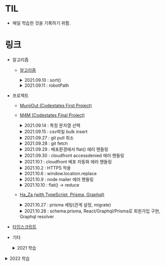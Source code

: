 # TIL

- 매일 학습한 것을 기록하기 위함.

# 링크

- 알고리즘

  - [알고리즘](https://github.com/TAETAEHO/TIL/tree/main/Algorithm)
    <details>
      <summary>2021.09.10 : sort()</summary>

    - sort((a, b) => a-b)
      - 반환값이 0보다 작으면 a를 b보다 앞에 위치시킨다.

    </details>

    <details>
      <summary>2021.09.11 : robotPath</summary>

    - robotPath
      - Y좌표 = DIR[i][0], X좌표 = DIR[i][1]
      - queue 이용
      </details>

  - 프로젝트

    - [MunjiOut (Codestates First Project)](https://github.com/TAETAEHO/TIL/blob/main/Project/note.md)
    - [M4M (Codestates Final Project)](https://github.com/codestates/M4M)

        <details>
        <summary>2021.09.14 : 특정 문자열 선택</summary>
        
      - 특정문자열 선택
        - 전체선택 : ctrl + shift + l
        - 선택 : ctrl + d
        - sequelize
          - 들어가는 값을 고유한 id값과 동일하게 맞추고 싶을 때
          - 테이블.findAll({order: [["createdAt", "DESC"]],});

        </details>
        
        <details>
          <summary>2021.09.15 : csv파일 bulk insert</summary>

          - csv 파일 mysql에 insert 하는 방법
            - load data local infile '파일명'\n into table 테이블명\n fields terminated by ','
            - (https://calen.tistory.com/49)

        </details>

        <details>
          <summary>2021.09.27 : git pull 취소</summary>

          - git pull 취소
            - git reset --hard ORIG_HEAD
          - 해당되는 모든 occurence 변경
            - .replace(/[해당되는 것]/g, '변경하고자 하는 것')

        </details>

        <details>
          <summary>2021.09.28 : git fetch</summary>

          - git fetch <shortname> <branchname>
            - Remote Repository에 branch 내용을 Local Repository에 가져온다. (자동병합 x)

        </details>

        <details>
          <summary>2021.09.29 : 배포환경에서 flat() 에러 핸들링</summary>

          - A cross-origin error was thrown. React doesn't have access ~ 에러
            - JSON.parse()로 데이터를 받아오면 JSON.stringify() 해줘야한다
          - arr.flat()과 같은 개념
            - arr.reduce((acc, val) => acc.concat(val), []);

        </details>

        <details>
          <summary>2021.09.30 : cloudfront accessdenied 에러 핸들링</summary>

          - AWS cloudfront 새로고침 시 accessDenied 에러 해결(React-Route-Dom을 사용한 경우 발생하는 에러)
            - 참고자료 : https://stackoverflow.com/questions/50299204/receive-accessdenied-when-trying-to-access-a-reload-or-refresh-or-one-in-new-tab

        </details>

        <details>
          <summary>2021.10.1 : cloudfront 배포 자동화 에러 핸들링</summary>

          - AWS CloudFront를 사용하여 배포 자동화를 진행할 경우 수정사항이 적용되지 않은 문제
            - CloudFront의 캐시 정책을 수정한다
              - S3 권장 옵션(CachingOptimized)를 사용하게 되면 24시간이 지나야 수정사항이 반영된다. 이를 disabled로 설정하면 바로 적용된다.
          - Nodemailer
            - 이메일을 보내기 위한 모듈
            - 참고자료 : https://bb-library.tistory.com/106
          - ejs
            - 이메일 폼을 만들기 위한 모듈
            - 참고자료 : https://bb-library.tistory.com/106

        </details>

        <details>
          <summary>2021.10.2 : HTTPS 적용</summary>

          - HTTPS 적용
            - 커스텀 도메인을 이용하는 경우 S3, EC2 모두 커스텀 도메인으로 연결해줘야한다.

        </details>

        <details>
          <summary>2021.10.6 : window.location.replace</summary>

          - window.location.replace('경로')
            - 기존 페이지를 새로운 페이지로 변경시킨다. (새로고침)

        </details>

        <details>
          <summary>2021.10.9 : node mailer 에러 핸들링</summary>

          - Node mailer를 통해 메일 전송 구현 시 메일이 2번 가는 현상
            - mail option이라는 변수를 만들어서 sendMail 메서드에 담아 보냈다.

        </details>

        <details>
          <summary>2021.10.10 : flat() -> reduce</summary>

          - arr.flat()과 같은 개념
            - const flattened = arr => [].concat(...arr);

        </details>

      - [Ha_Za (with TypeScript, Prisma, Graphql)](https://github.com/Ha-Za/Ha-Za)

        <details>
          <summary>2021.10.27 : prisma 세팅(관계 설정, migrate)</summary>

        - 참고자료
          - migrate : https://www.prisma.io/docs/concepts/components/prisma-migrate
          - 관계 설정(one to one, one to many) : https://www.prisma.io/docs/concepts/components/prisma-schema/relations
            - one to one : ex) Post?
            - one to many : ex) Post[]
          - prisma 설치 및 node.js와 연동 : https://velog.io/@jinybear/TIL-4.-prisma-%EC%84%A4%EC%B9%98-%EB%B0%8F-node.js%EC%99%80-%EC%97%B0%EB%8F%99

        </details>

        <details>
          <summary>2021.10.28 : schema.prisma, React/Graphql/Prisma로 회원가입 구현, Graphql resolver</summary>

        - ex) id : ID! -> !(느낌표)는 필수라는 뜻
          - https://v1.prisma.io/docs/1.34/datamodel-and-migrations
        - 참고자료(회원가입 구현) : https://goo-eungs.tistory.com/34?category=882310
          - prisma-client 모듈 : prima.create 등으로 테이블에 데이터 생성 및 조회 삭제 가능
            - prisma-client 모듈 설치 안됨(20211029)
        - resolver 인자 : (parent, args, context, info)

        </details>

    - [타입스크립트](https://github.com/TAETAEHO/TIL/tree/main/TypeScript)

    - 기타

      <details>
          <summary>2021 학습</summary>
        <details>
          <summary>2021.10.14 : raw query vs orm</summary>

      - raw query vs orm

        - orm은 query를 작성하지 않아도 데이터 추가 / 삭제 / 수정가능
        - 특정 DB에 한정되지 않기 떄문에 migration이 자유롭다
        - 성능을 요구하는 raw query가 필요하지 않은 경우 orm을 사용하는게 좋다(사견)

        </details>

        <details>
          <summary>2021.10.16 : cors란, node.js기반 웹 서비스에서 설정 방법</summary>

        - cors란 무엇이고 Node.js기반 웹 서비스에서 어떻게 설정하는지
          - same origin이 아닌 cross origin에 대해서 리소스를 요청하는 것.
          - spa, 고도화 어플리케이션 등장으로 서버 뿐만 아니라 여러 곳의 리소스를 활용하기 위한 목적
          - 응답헤더에 Access-Control-Allow-Origin을 사용하여 허용하고자 하는 도메인 또는 포트를 추가할 수 있다. \*를 사용하여 전체 도메인에 대해 허용할 수 있다.
          - cors 확장 라이브러리를 사용해서 설정할 수 있다.

        </details>

        <details>
          <summary>2021.10.18 : node.js에서 비동기의 개념</summary>

        - Node.js에서 비동기의 개념
          - node는 비동기 IO를 지원하며 Single Thread 기반으로 동작하는 서버이다.
          - node는 비동기 처리를 이벤트 방식으로 처리한다.
          - 클라이언트측의 요청을 비동기로 처리하기 위해 요청을 서버 내부에 메시지 형태로 전달한다.
          - 서버 내부에서 이 메시지를 이벤트 루프가 처리하게 된다.
          - 이벤트 루프가 처리하는 도중 제어권은 다음 요청에게 넘어가며 이전 요청이 완료됐을 경우 콜백 함수를 호출하여 처리완료를 호출측에 전달한다.

        </details>

        <details>
          <summary>2021.10.19 : 객체지향 3대 특징</summary>

        - 캡슐화 : 객체의 속성, 메서드를 하나로 묶음
        - 상속 : 기존 클래스 재사용
        - 다형성
          - 오버로딩 : 같은 이름의 메서드를 여러 개 정의하고 다양하게 호출해서 사용.
          - 오버라이딩 : 상위 클래스의 메서드도 하위 클래스에 상속되어 사용할 수 있다.

        </details>

        <details>
          <summary>2021.10.20 : 클러스터, 넌 클러스터</summary>

        - 클러스터 인덱스
          - 데이터가 정렬되어 있는 상태로 디스크에 저장
          - 검색 속도 빠르지만 update/delete/insert 느림
        - 넌 클러스터 인덱스
          - 데이터가 정렬되어 있지 않은 상태로 디스크에 저장
          - 테이블당 여러개 생성 가능

        </details>

        <details>
          <summary>2021.10.21 : node의 장, 단점</summary>

        - 장점
          - React, Vue 등 스크립트 언어 기반으로 프론트엔드가 개발되었다면 node도 스크립트 기반 언어로 개발하기 때문에 유지보수가 쉬워진다.
          - 규모가 작은 프로젝트에서 싱글 스레드 기반으로 하기 때문에 퍼포먼스 향상이 있다.
        - 단점
          - 출시된지 얼마 되지 않았기 때문에 Java, PHP 등과 같은 신뢰도 문제(현업 개발자님 의견)
          - 싱글 스레드 기반이기 때문에 대규모 프로젝트와 현업에서 사용하는 서비스를 감당하기 버거울 수 있다.

        </details>

        <details>
          <summary>2021.10.22 : 개발 방법론</summary>

        - 폭포수 모델(waterfall)
          - 선형 순차적 모델
          - 이전 단계 수행 완료 시 까지 다음 단계를 수행할 수 없으므로 규모가 큰 프로젝트나 고객의 요구사항이 자주 변경되는 프로젝트에 부적합
        - 애자일
          - 일정한 주기로 프로토타입을 만들어 고객의 요구사항이 있을때마다 반영하는 방식
          - 스크럼 : Sprint 중심, 매일 정해진 장소 정해진 시간에 팀 단위 개발

        </details>

        <details>
          <summary>2021.10.23 : sequelize.define</summary>

        - const users = sequelize.define('user', {
          name : {
          type : DataTypes.STRING,
          allowNull : false
          }
          }, {timestamps : false})

        </details>

        <details>
          <summary>2021.10.24 : tsconfig.json</summary>

        - npm install -D typescript nodemon ts-node
        - npx tsc -init

        </details>

        <details>
          <summary>2021.11.2 : react-addons-update</summary>

        - npm install react-addons-update
        - 참고자료 : https://velopert.com/1015
          - 원소 제거하기 : $splice
          - 원소 수정하기 : $set

        </details>

        <details>
          <summary>2021.11.3 : toISOString</summary>

        - toISOString() 메서드는 단순화한 확장 ISO 형식(ISO 8601)의 문자열을 반환

        </details>

        <details>
          <summary>2021.11.5 : Spread syntax</summary>

        - ex -> return {...obj, something}
          - something이 이미 있을 경우 대체해줌

        </details>

        <details>
          <summary>2021.11.8 : Mocha vs Jest</summary>

        - 참고자료 : https://dailytaeho.tistory.com/6

        </details>

        <details>
          <summary>2021.11.9 : toLocaleString</summary>

        - 배열의 요소를 나타내는 문자열을 반환
        - 참고자료 : https://developer.mozilla.org/ko/docs/Web/JavaScript/Reference/Global_Objects/Array/toLocaleString

        </details>

        <details>
          <summary>2021.11.18 : Redux</summary>

        - 참고자료 : https://dailytaeho.tistory.com/7

        </details>

        <details>
          <summary>2021.11.20 : Java - abstract, interface</summary>

        - 참고자료 : https://dailytaeho.tistory.com/9

        </details>

        <details>
          <summary>2021.11.23 : dom-to-image</summary>

        - 참고자료 : https://dailytaeho.tistory.com/10

        </details>

        <details>
          <summary>2021.11.24 : SQL - replace into vs insert into</summary>

        - 참고자료 : https://dailytaeho.tistory.com/11

        </details>

        <details>
          <summary>2021.11.25 : react life cycle</summary>

        - 참고자료 : https://dailytaeho.tistory.com/12

        </details>

        <details>
          <summary>2021.12.04 : componentWillReceiveProps(newProps)</summary>

        - 참고자료 : https://dailytaeho.tistory.com/14

        </details>

        <details>
          <summary>2021.12.05 : Bitbucket에서 git clone하기(app password)</summary>

        - 참고자료 : https://dailytaeho.tistory.com/15

        </details>

        <details>
          <summary>2021.12.15 : MySQL NULL 처리</summary>

        - 참고자료 : https://dailytaeho.tistory.com/16

        </details>

        <details>
          <summary>2021.12.19 : 이벤트 루프, 태스크 큐, 호출 스택</summary>

        - 이벤트 루프
          - 이벤트 발생 시 호출할 콜백함수를 관리
          - 호출할 콜백함수의 순서를 결정한다.
        - 태스크 큐
          - 이벤트 발생 후 호출되어야 할 콜백함수들이 기다리는 공간
        - 호출 스택
          - 현재 어떤 함수가 실행되고 있는지, 함수내에 어떤 함수가 동작하고 있는지 등을 제어한다.

        </details>

        <details>
          <summary>2021.12.21 : react-csv</summary>

        - csv파일로 내려받을 수 있는 모듈
        - ```js
          import { CSVLink } from "react-csv";

          <CSVLink
            header={header}
            data={data}
            filename={"file.csv"}
            className="btn btn-primary"
            target="_blank"
          >
            csv파일 내려받기
          </CSVLink>;
          ```

        </details>

        <details>
          <summary>2021.12.25 : rest api PUT vs PATCH</summary>

        - PUT : 요청 시에 변경되지 않는 데이터가 같이 보낸다. 보내지 않은 데이터는 null 처리
        - PATCH : 요청 시에 변경되지 않는 데이터를 보내지 않아도 null 처리 되지 않는다. 변경할 데이터만 변경하고 나머지 데이터 값들은 유지된다.

        </details>
        </details>

      <details>
        <summary>2022 학습</summary>
        <details>
          <summary>2022.01.16 : HTML Tag (datalist, picture, progress, meter)</summary>

      - 참고자료 : https://dailytaeho.tistory.com/17

          </details>

          <details>
            <summary>2022.02.01 : Restful API 원리원칙</summary>

        - 클라이언트와 서버가 분리되어야한다.
        - stateless
          - Token 등 3자 인증방식으로 session을 사용하지 않는다.
        - cashable
        - 계층적 구조로 구성되어야한다.

          - 클라이언트 -> 컨트롤러 -> 서비스 -> 레파지토리 -> DB

            </details>

              <details>
                <summary>2022.02.02 : 트랜잭션, MSA</summary>

            - MSA란?? (Microservice Architecture)

              - 하나의 큰 어플리케이션을 만들기 위해 여러개의 어플리케이션으로 잘게 쪼개서 합치는 방식

            - 트랜잭션이란?

              - DB 결과에 영향을 줄 수 있는 작업의 단위
              - 원자성(Atomicity)
                - 트랜잭션이 DB에 모두 반영되던지 아니면 모두 반영 안되던지
              - 일관성(Consistency)
                - 도중에 DB가 업데이트 되어도 트랜잭션의 처리 결과가 달라져서는 안된다.
              - 독립성(Isolation)
                - 하나의 트랜잭션의 처리 결과가 다른 트랜잭션의 처리 결과에 영향을 줘서는 안된다.
              - 지속성(Durability)

                - 트랜잭션이 성공적으로 마무리 되었을 때 그 결과는 영구적으로 반영되어야 한다.

            </details>

              <details>
                <summary>2022.02.16 : ALGORITHM=INPLACE, LOCK=NONE으로 테이블변경하기</summary>

            - 참고자료 : https://dailytaeho.tistory.com/20

              </details>

                <details>
                  <summary>2022.03.03 : Intellij 단축키</summary>

              - generate something : command + n
              - 클래스, 패키지 등 생성 : command + 1 -> command + n
              - 편집기로 이동 : ESC

                </details>

                <details>
                  <summary>2022.03.23 : 에러처리 동기 vs 비동기</summary>

                - 동기 : try ~ catch문으로 에러 처리
                - 비동기 : 콜백함수 내에서 에러처리 (try ~ catch문으로 잡아도 외부에서 확인이 불가능함)

                </details>

              <details>
                <summary>2022.03.24 : express 유용한 내부, 외부 middleware</summary>

              - 참고자료 : https://dailytaeho.tistory.com/22

              </details>

          </details>
